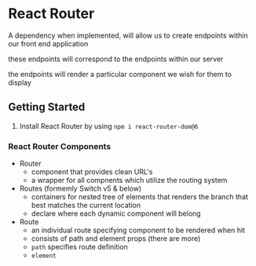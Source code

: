 # React Router

A dependency when implemented, will allow us to create endpoints
within our front end application

these endpoints will correspond to the endpoints within our server

the endpoints will render a particular component we wish for them to display

## Getting Started
1. Install React Router by using `npm i react-router-dom@6`

### React Router Components 

- Router
    - component that provides clean URL's 
    - a wrapper for all compnents which utilize the routing system
- Routes (formemly Switch v5 & below)
    - containers for nested tree of elements that renders the branch that best matches the current location
    - declare where each dynamic component will belong
- Route 
    - an individual route specifying component to be rendered when 
    hit
    - consists of path and element props (there are more)
    - `path` specifies route definition
    - `element`